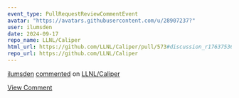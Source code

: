 ```yaml
---
event_type: PullRequestReviewCommentEvent
avatar: "https://avatars.githubusercontent.com/u/28907237?"
user: ilumsden
date: 2024-09-17
repo_name: LLNL/Caliper
html_url: https://github.com/LLNL/Caliper/pull/573#discussion_r1763753637
repo_url: https://github.com/LLNL/Caliper
---
```


<a href='https://github.com/ilumsden' target='_blank'>ilumsden</a> <a href='https://github.com/LLNL/Caliper/pull/573#discussion_r1763753637' target='_blank'>commented</a> on <a href='https://github.com/LLNL/Caliper' target='_blank'>LLNL/Caliper</a>

<a href='https://github.com/LLNL/Caliper/pull/573#discussion_r1763753637' target='_blank'>View Comment</a>